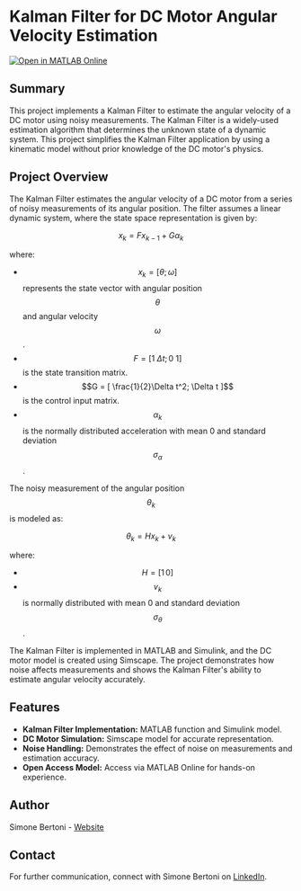 # Kalman Filter for DC Motor Angular Velocity Estimation

[![Open in MATLAB Online](https://www.mathworks.com/images/responsive/global/open-in-matlab-online.svg)](https://matlab.mathworks.com/open/github/v1?repo=simorxb/Kalman-Filter-DC-Motor)

## Summary

This project implements a Kalman Filter to estimate the angular velocity of a DC motor using noisy measurements. The Kalman Filter is a widely-used estimation algorithm that determines the unknown state of a dynamic system. This project simplifies the Kalman Filter application by using a kinematic model without prior knowledge of the DC motor's physics.

## Project Overview

The Kalman Filter estimates the angular velocity of a DC motor from a series of noisy measurements of its angular position. The filter assumes a linear dynamic system, where the state space representation is given by:

$$ 
x_k = F x_{k-1} + G \alpha_k 
$$

where:
- $$x_k = [\theta; \omega]$$ represents the state vector with angular position $$\theta$$ and angular velocity $$\omega$$.
- $$F = [ 1 ~ \Delta t; 0 ~ 1 ]$$ is the state transition matrix.
- $$G = [ \frac{1}{2}\Delta t^2; \Delta t ]$$ is the control input matrix.
- $$\alpha_k$$ is the normally distributed acceleration with mean 0 and standard deviation $$\sigma_\alpha$$.

The noisy measurement of the angular position $$\theta_k$$ is modeled as:

$$ 
\theta_k = H x_k + v_k 
$$

where:
- $$H = [1 \, 0]$$
- $$v_k$$ is normally distributed with mean 0 and standard deviation $$\sigma_\theta$$.

The Kalman Filter is implemented in MATLAB and Simulink, and the DC motor model is created using Simscape. The project demonstrates how noise affects measurements and shows the Kalman Filter's ability to estimate angular velocity accurately.

## Features

- **Kalman Filter Implementation:** MATLAB function and Simulink model.
- **DC Motor Simulation:** Simscape model for accurate representation.
- **Noise Handling:** Demonstrates the effect of noise on measurements and estimation accuracy.
- **Open Access Model:** Access via MATLAB Online for hands-on experience.

## Author

Simone Bertoni - [Website](simonebertonilab.com)

## Contact

For further communication, connect with Simone Bertoni on [LinkedIn](https://www.linkedin.com/in/simone-bertoni-control-eng/).

